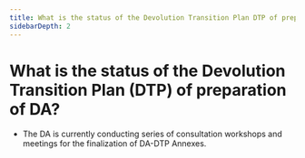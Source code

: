 ```yaml
---
title: What is the status of the Devolution Transition Plan DTP of preparation of DA?
sidebarDepth: 2
---
```


# What is the status of the Devolution Transition Plan (DTP) of preparation of DA?


 - The DA is currently conducting series of consultation workshops and meetings for the finalization of DA-DTP Annexes.
